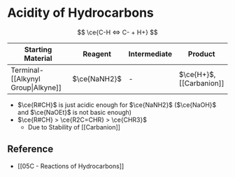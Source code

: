 # Acidity of Hydrocarbons

$$
\ce{C-H <=> C- + H+}
$$

| Starting Material | Reagent | Intermediate | Product |
| ---- | ---- | ---- | ---- |
| Terminal-[[Alkynyl Group\|Alkyne]] | $\ce{NaNH2}$ | - | $\ce{H+}$,<br>[[Carbanion]] |

- $\ce{R#CH}$ is just acidic enough for $\ce{NaNH2}$ ($\ce{NaOH}$ and $\ce{NaOEt}$ is not basic enough)
- $\ce{R#CH} > \ce{R2C=CHR} > \ce{CHR3}$
	- Due to Stability of [[Carbanion]]

## Reference

- [[05C - Reactions of Hydrocarbons]]

